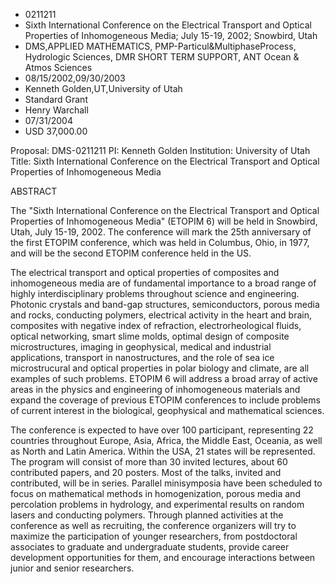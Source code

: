 
* 0211211
* Sixth International Conference on the Electrical Transport and Optical Properties of Inhomogeneous Media; July 15-19, 2002; Snowbird, Utah
* DMS,APPLIED MATHEMATICS, PMP-Particul&MultiphaseProcess, Hydrologic Sciences, DMR SHORT TERM SUPPORT, ANT Ocean & Atmos Sciences
* 08/15/2002,09/30/2003
* Kenneth Golden,UT,University of Utah
* Standard Grant
* Henry Warchall
* 07/31/2004
* USD 37,000.00

Proposal: DMS-0211211 PI: Kenneth Golden Institution: University of Utah Title:
Sixth International Conference on the Electrical Transport and Optical
Properties of Inhomogeneous Media

ABSTRACT

The "Sixth International Conference on the Electrical Transport and Optical
Properties of Inhomogeneous Media" (ETOPIM 6) will be held in Snowbird, Utah,
July 15-19, 2002. The conference will mark the 25th anniversary of the first
ETOPIM conference, which was held in Columbus, Ohio, in 1977, and will be the
second ETOPIM conference held in the US.

The electrical transport and optical properties of composites and inhomogeneous
media are of fundamental importance to a broad range of highly interdisciplinary
problems throughout science and engineering. Photonic crystals and band-gap
structures, semiconductors, porous media and rocks, conducting polymers,
electrical activity in the heart and brain, composites with negative index of
refraction, electrorheological fluids, optical networking, smart slime molds,
optimal design of composite microstructures, imaging in geophysical, medical and
industrial applications, transport in nanostructures, and the role of sea ice
microstrucural and optical properties in polar biology and climate, are all
examples of such problems. ETOPIM 6 will address a broad array of active areas
in the physics and engineering of inhomogeneous materials and expand the
coverage of previous ETOPIM conferences to include problems of current interest
in the biological, geophysical and mathematical sciences.

The conference is expected to have over 100 participant, representing 22
countries throughout Europe, Asia, Africa, the Middle East, Oceania, as well as
North and Latin America. Within the USA, 21 states will be represented. The
program will consist of more than 30 invited lectures, about 60 contributed
papers, and 20 posters. Most of the talks, invited and contributed, will be in
series. Parallel minisymposia have been scheduled to focus on mathematical
methods in homogenization, porous media and percolation problems in hydrology,
and experimental results on random lasers and conducting polymers. Through
planned activities at the conference as well as recruiting, the conference
organizers will try to maximize the participation of younger researchers, from
postdoctoral associates to graduate and undergraduate students, provide career
development opportunities for them, and encourage interactions between junior
and senior researchers.


